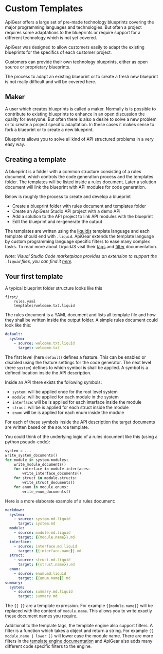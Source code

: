 # Custom Templates

ApiGear offers a large set of pre-made technology blueprints covering the major programming languages and technologies.
But often a project requires some adaptations to the blueprints or require support for a different technology which is not yet covered.

ApiGear was designed to allow customers easily to adapt the existing blueprints for the specifics of each customer project.

Customers can provide their own technology blueprints, either as open source or proprietary blueprints.

The process to adapt an existing blueprint or to create a fresh new blueprint is not really difficult and will be covered here.

## Maker

A user which creates blueprints is called a maker. Normally is is possible to contribute to existing blueprints to enhance in an open discussion the quality for everyone. But often there is also a desire to solve a new problem or to create a project specific adaptation. In these cases it makes sense to fork a blueprint or to create a new blueprint.

Blueprints allows you to solve all kind of API structured problems in a very easy way.

## Creating a template

A blueprint is a folder with a common structure consisting of a rules document, which controls the code generation process and the templates folder. The templates will be listed inside a rules document. Later a solution document will link the blueprint with API modules for code generation.

Below is roughly the process to create and develop a blueprint

- Create a blueprint folder with rules document and templates folder
- Create an ApiGear Studio API project with a demo API
- Add a solution to the API project to link API modules with the blueprint
- Edit the blueprint and re-generate the output

The templates are written using the [liquidjs](https://liquidjs.com/) template language and each template should end with `.liquid`. ApiGear extends the template language by custom programming language specific filters to ease many complex tasks. To read more about LiquidJS visit their [tags](https://liquidjs.com/tags/overview.html) and [filter](https://liquidjs.com/filters/overview.html) documentation.

_Note: Visual Studio Code marketplace provides an extension to support the `.liquid` files, you can find it [here](https://marketplace.visualstudio.com/items?itemName=sissel.shopify-liquid)._

## Your first template

A typical blueprint folder structure looks like this

```
first/
    rules.yaml
    templates/welcome.txt.liquid
```

The rules document is a YAML document and lists all template file and how they shall be written inside the output folder. A simple rules document could look like this:

```yaml
default:
  system:
    - source: welcome.txt.liquid
      target: welcome.txt
```

The first level (here `default`) defines a feature. This can be enabled or disabled using the feature settings for the code generator.
The next level (here `system`) defines to which symbol is shall be applied. A symbol is a defined location inside the API description.

Inside an API there exists the following symbols:

- `system`: will be applied once for the root level system
- `module`: will be applied for each module in the system
- `interface`: will be is applied for each interface inside the module
- `struct`: will be is applied for each struct inside the module
- `enum`: will be is applied for each enum inside the module

For each of these symbols inside the API description the target documents are written based on the source template.

You could think of the underlying logic of a rules document like this (using a python pseudo-code):

```py
system = ...
write_system_documents()
for module in system.modules:
    write_module_documents()
    for interface in module.interfaces:
        write_interface_documents()
    for struct in module.structs:
        write_struct_documents()
    for enum in module.enums:
        write_enum_documents()
```

Here is a more elaborate example of a rules document:

```yaml
markdown:
  system:
    - source: system.md.liquid
      target: system.md
  module:
    - source: module.md.liquid
      target: {{module.name}}.md
  interface:
    - source: interface.md.liquid
      target: {{interface.name}}.md
  struct:
    - source: struct.md.liquid
      target: {{struct.name}}.md
  enum:
    - source: enum.md.liquid
      target: {{enum.name}}.md
summary:
  system:
    - source: summary.md.liquid
      target: summary.md
```

The <code v-pre>{{ }}</code> are a template expression. For example <code v-pre>{{module.name}}</code> will be replaced with the content of `module.name`. This allows you to write exactly these document names you require.

Additional to the template tags, the template engine also support filters. A filter is a function which takes a object and return a string. For example <code v-pre>{{ module.name | lower }}</code> will lower case the module name. There are more filters in the [template engine documentation](https://liquidjs.com/filters/overview.html) and ApiGear also adds many different code specific filters to the engine.
